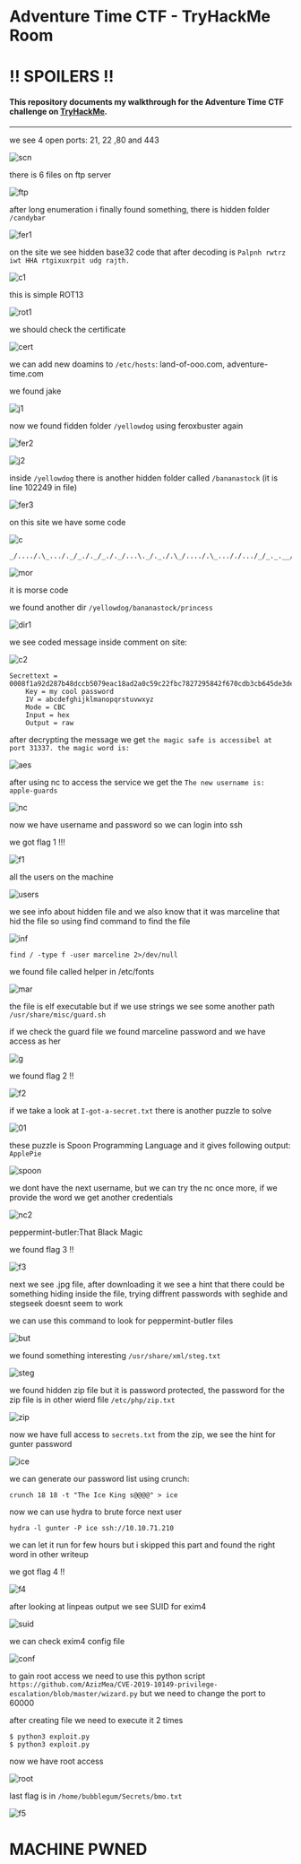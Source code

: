 # Adventure Time CTF - TryHackMe Room
# **!! SPOILERS !!**
#### This repository documents my walkthrough for the **Adventure Time** CTF challenge on [TryHackMe](https://tryhackme.com/room/adventuretime). 
---

we see 4 open ports: 21, 22 ,80 and 443

![scn](imgs/scn.png "scn")

there is 6 files on ftp server

![ftp](imgs/ftp.png "ftp")

after long enumeration i finally found something, there is hidden folder `/candybar`

![fer1](imgs/fer1.png "fer1")

on the site we see hidden base32 code that after decoding is `Palpnh rwtrz iwt HHA rtgixuxrpit udg rajth.`

![c1](imgs/c1.png "c1")

this is simple ROT13 

![rot1](imgs/rot1.png "rot1")

we should check the certificate

![cert](imgs/cert.png "cert")

we can add new doamins to `/etc/hosts`: land-of-ooo.com, adventure-time.com

we found jake 

![j1](imgs/j1.png "j1")

now we found fidden folder `/yellowdog` using feroxbuster again

![fer2](imgs/fer2.png "fer2")

![j2](imgs/j2.png "j2")

inside `/yellowdog` there is another hidden folder called `/bananastock` (it is line 102249 in file)

![fer3](imgs/fer3.png "fer3")

on this site we have some code 

![c](imgs/c.png "c")

```
_/..../.\_.../._/_./._/_./._/...\._/._./.\_/..../.\_..././.../_/_._.__/_._.__/_._.__
```

![mor](imgs/mor.png "mor")

it is morse code

we found another dir `/yellowdog/bananastock/princess`

![dir1](imgs/dir1.png "dir1")

we see coded message inside comment on site: 

![c2](imgs/c2.png "c2")

```
Secrettext = 0008f1a92d287b48dccb5079eac18ad2a0c59c22fbc7827295842f670cdb3cb645de3de794320af132ab341fe0d667a85368d0df5a3b731122ef97299acc3849cc9d8aac8c3acb647483103b5ee44166
    Key = my cool password
    IV = abcdefghijklmanopqrstuvwxyz
    Mode = CBC
    Input = hex
    Output = raw
```

after decrypting the message we get `the magic safe is accessibel at port 31337. the magic word is: `

![aes](imgs/aes.png "aes")

after using nc to access the service we get the `The new username is: apple-guards`

![nc](imgs/nc.png "nc")

now we have username and password so we can login into ssh

we got flag 1 !!!

![f1](imgs/f1.png "f1")

all the users on the machine

![users](imgs/users.png "users")

we see info about hidden file and we also know that it was marceline that hid the file so using find command to find the file

![inf](imgs/inf.png "inf")

```
find / -type f -user marceline 2>/dev/null
```

we found file called helper in /etc/fonts

![mar](imgs/mar.png "mar")

the file is elf executable but if we use strings we see some another path `/usr/share/misc/guard.sh`

if we check the guard file we found marceline password and we have access as her

![g](imgs/g.png "g")

we found flag 2 !!

![f2](imgs/f2.png "f2")

if we take a look at `I-got-a-secret.txt` there is another puzzle to solve

![01](imgs/01.png "01")

these puzzle is Spoon Programming Language and it gives following output: `ApplePie`

![spoon](imgs/spoon.png "spoon")

we dont have the next username, but we can try the nc once more, if we provide the word we get another credentials

![nc2](imgs/nc2.png "nc2")

peppermint-butler:That Black Magic

we found flag 3 !!

![f3](imgs/f3.png "f3")

next we see .jpg file, after downloading it we see a hint that there could be something hiding inside the file, trying diffrent passwords with seghide and stegseek doesnt seem to work

we can use this command to look for peppermint-butler files 

![but](imgs/but.png "but")

we found something interesting `/usr/share/xml/steg.txt`

![steg](imgs/steg.png "steg")

we found hidden zip file but it is password protected, the password for the zip file is in other wierd file `/etc/php/zip.txt`

![zip](imgs/zip.png "zip")

now we have full access to `secrets.txt` from the zip, we see the hint for gunter password

![ice](imgs/ice.png "ice")

we can generate our password list using crunch:

```
crunch 18 18 -t "The Ice King s@@@@" > ice
```

now we can use hydra to brute force next user 

```
hydra -l gunter -P ice ssh://10.10.71.210
```

we can let it run for few hours but i skipped this part and found the right word in other writeup

we got flag 4 !!

![f4](imgs/f4.png "f4")

after looking at linpeas output we see SUID for exim4

![suid](imgs/suid.png "suid")

we can check exim4 config file 

![conf](imgs/conf.png "conf")

to gain root access we need to use this python script `https://github.com/AzizMea/CVE-2019-10149-privilege-escalation/blob/master/wizard.py` but we need to change the port to 60000

after creating file we need to execute it 2 times

```
$ python3 exploit.py
$ python3 exploit.py
```

now we have root access 

![root](imgs/root.png "root")

last flag is in `/home/bubblegum/Secrets/bmo.txt`

![f5](imgs/f5.png "f5")

# MACHINE PWNED
